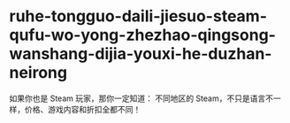 # ruhe-tongguo-daili-jiesuo-steam-qufu-wo-yong-zhezhao-qingsong-wanshang-dijia-youxi-he-duzhan-neirong
如果你也是 Steam 玩家，那你一定知道：   不同地区的 Steam，不只是语言不一样，价格、游戏内容和折扣全都不同！
